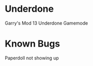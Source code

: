 Underdone
=========

Garry's Mod 13 Underdone Gamemode

Known Bugs
=========

Paperdoll not showing up
